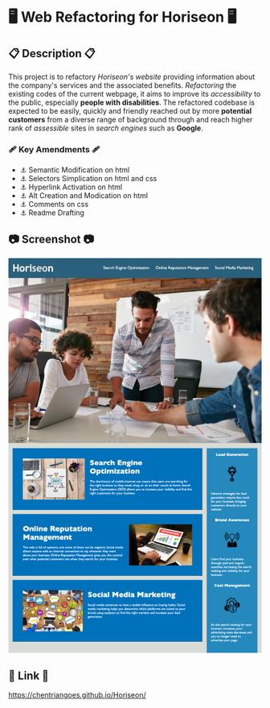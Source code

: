 # 🖥 Web Refactoring for Horiseon 🖥

## 📋 Description 📋

This project is to refactory *Horiseon's website* providing information about the company's services and the associated benefits. *Refactoring* the existing codes of the current webpage, it aims to improve its *accessibility* to the public, especially **people with disabilities**. The refactored codebase is expected to be easily, quickly and friendly reached out by more **potential customers** from a diverse range of background through and reach higher rank of *assessible* sites in *search engines* such as **Google**.

### 🩹 Key Amendments 🩹

+ ⚓ Semantic Modification on html
+ ⚓ Selectors Simplication on html and css
+ ⚓ Hyperlink Activation on html
+ ⚓ Alt Creation and Modication on html
+ ⚓ Comments on css
+ ⚓ Readme Drafting

## 📷 Screenshot 📷 

<img src="assets/images/Horiseon's Services.png" alt="A screenshot of the Horiseon's webpage this project presents." />

## 🔗 Link 🔗

https://chentriangoes.github.io/Horiseon/
